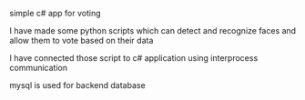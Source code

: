 simple c# app for voting

I have made some python scripts which can detect and recognize faces and allow them to vote based on their data

I have connected those script to c# application using interprocess communication

mysql is used for backend database